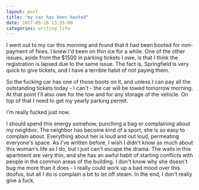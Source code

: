 ```yaml
---
layout: post
title: "my car has been booted"
date: 2017-05-16 13:55:00
categories: writing life
---
```


I went out to my car this morning and found that it had been booted for non-payment of fines. I knew I'd been on thin ice for a while. One of the other issues, aside from the $1500 in parking tickets I owe, is that I think the registration is lapsed due to the same issue. The fact is, Springfield is very quick to give tickets, and I have a terrible habit of not paying them.

So the fucking car has one of those boots on it, and unless I can pay all the outstanding tickets today - I can't - the car will be towed tomorrow morning. At that point I'll also owe for the tow and for any storage of the vehicle. On top of that I need to get my yearly parking permit.

I'm really fucked just now.

I should spend this energy somehow, punching a bag or complaining about my neighbor. The neighbor has become kind of a sport, she is so easy to complain about. Everything about her is loud and out loud, permeating everyone's space. As I've written before, I wish I didn't know as much about this woman's life as I do, but I just can't escape the drama. The walls in this apartment are very thin, and she has an awful habit of starting conflicts with people in the common areas of the building. I don't know why she doesn't bug me more than it does - I really could work up a bad mood over this doofus, but all I do is complain a bit to let off steam. In the end, I don't really give a fuck.
